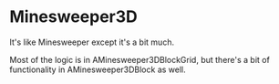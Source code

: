 # Minesweeper3D
It's like Minesweeper except it's a bit much.

Most of the logic is in AMinesweeper3DBlockGrid, but there's a bit of functionality in AMinesweeper3DBlock as well.
